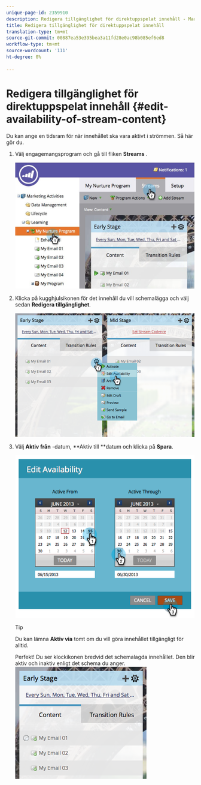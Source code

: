 ```yaml
---
unique-page-id: 2359910
description: Redigera tillgänglighet för direktuppspelat innehåll - Marketo Docs - Produktdokumentation
title: Redigera tillgänglighet för direktuppspelat innehåll
translation-type: tm+mt
source-git-commit: 00887ea53e395bea3a11fd28e0ac98b085ef6ed8
workflow-type: tm+mt
source-wordcount: '111'
ht-degree: 0%

---
```



# Redigera tillgänglighet för direktuppspelat innehåll {#edit-availability-of-stream-content}

Du kan ange en tidsram för när innehållet ska vara aktivt i strömmen. Så här gör du.

1. Välj engagemangsprogram och gå till fliken **Streams** .

   ![](assets/cloneasteam-2.jpg)

1. Klicka på kugghjulsikonen för det innehåll du vill schemalägga och välj sedan **Redigera tillgänglighet**.

   ![](assets/image2014-9-15-17-3a35-3a56.png)

1. Välj **Aktiv från** -datum, **Aktiv till **datum och klicka på **Spara**.

   ![](assets/image2014-9-15-17-3a36-3a0.png)

   >[!TIP]
   >
   >Du kan lämna **Aktiv via** tomt om du vill göra innehållet tillgängligt för alltid.

   Perfekt! Du ser klockikonen bredvid det schemalagda innehållet. Den blir aktiv och inaktiv enligt det schema du anger.   ![](assets/image2014-9-15-17-3a36-3a4.png)


